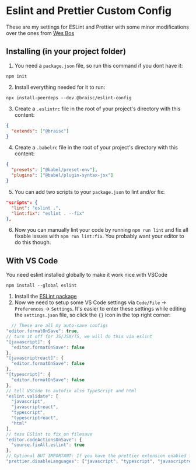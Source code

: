# Eslint and Prettier Custom Config
These are my settings for ESLint and Prettier with some minor modifications over the ones from [Wes Bos](https://github.com/wesbos/eslint-config-wesbos)

## Installing (in your project folder)

1. You need a `package.json` file, so run this command if you dont have it:
   
```
npm init
```

2. Install everything needed for it to run:

```
npx install-peerdeps --dev @braisc/eslint-config
```

3. Create a `.eslintrc` file in the root of your project's directory with this content:

```json
{
  "extends": ["@braisc"]
}
```

4. Create a `.babelrc` file in the root of your project's directory with this content:
   
```json
{
  "presets": ["@babel/preset-env"],
  "plugins": ["@babel/plugin-syntax-jsx"]
}
```

5. You can add two scripts to your `package.json` to lint and/or fix:

```json
"scripts": {
  "lint": "eslint .",
  "lint:fix": "eslint . --fix"
},
```

6. Now you can manually lint your code by running `npm run lint` and fix all fixable issues with `npm run lint:fix`. You probably want your editor to do this though.


## With VS Code

You need eslint installed globally to make it work nice with VSCode
```
npm install --global eslint
```
1. Install the [ESLint package](https://marketplace.visualstudio.com/items?itemName=dbaeumer.vscode-eslint)
2. Now we need to setup some VS Code settings via `Code/File` → `Preferences` → `Settings`. It's easier to enter these settings while editing the `settings.json` file, so click the `{}` icon in the top right corner:
  ```js
    // These are all my auto-save configs
  "editor.formatOnSave": true,
  // turn it off for JS/JSX/TS, we will do this via eslint
  "[javascript]": {
    "editor.formatOnSave": false
  },
  "[javascriptreact]": {
    "editor.formatOnSave": false
  },
  "[typescript]": {
    "editor.formatOnSave": false
  },
  // tell VSCode to autofix also TypeScript and html
  "eslint.validate": [
    "javascript",
    "javascriptreact",
    "typescript",
    "typescriptreact",
    "html"
  ],
  // tess ESlint to fix on filesave
  "editor.codeActionsOnSave": {
    "source.fixAll.eslint": true
  },
  // Optional BUT IMPORTANT: If you have the prettier extension enabled for other languages like CSS and HTML, turn it off for JS/JSX/TS since we are doing it through Eslint already
  "prettier.disableLanguages": ["javascript", "typescript", "javascriptreact"],
  ```
